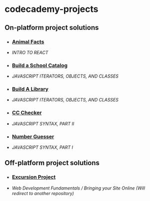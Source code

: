 # codecademy-projects
## On-platform project solutions

* ### [Animal Facts](https://github.com/zeenyo/codecademy-projects/tree/main/animal-facts)
 + _INTRO TO REACT_

* ### [Build a School Catalog](https://github.com/zeenyo/codecademy-projects/blob/main/school-catalog.js)
 + _JAVASCRIPT ITERATORS, OBJECTS, AND CLASSES_

* ### [Build A Library](https://github.com/zeenyo/codecademy-projects/blob/main/build-a-library.js)
 + _JAVASCRIPT ITERATORS, OBJECTS, AND CLASSES_

* ### [CC Checker](https://github.com/zeenyo/codecademy-projects/blob/main/ccChecker.js)
 + _JAVASCRIPT SYNTAX, PART II_

* ### [Number Guesser](https://github.com/zeenyo/codecademy-projects/blob/main/number-guesser.js)
 + _JAVASCRIPT SYNTAX, PART I_

## Off-platform project solutions
* ### [Excursion Project](https://github.com/zeenyo/excursion)
 + _Web Development Fundamentals / Bringing your Site Online_
_(Will redirect to another repository)_

